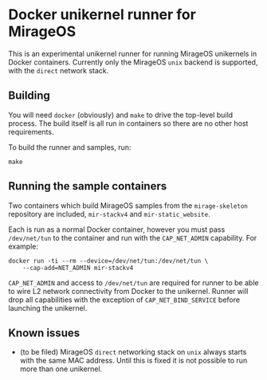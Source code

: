 # Docker unikernel runner for MirageOS

This is an experimental unikernel runner for running MirageOS unikernels in
Docker containers. Currently only the MirageOS `unix` backend is supported,
with the `direct` network stack.

## Building

You will need `docker` (obviously) and `make` to drive the top-level build
process. The build itself is all run in containers so there are no other host
requirements.

To build the runner and samples, run:

````
make
````

## Running the sample containers

Two containers which build MirageOS samples from the `mirage-skeleton`
repository are included, `mir-stackv4` and `mir-static_website`.

Each is run as a normal Docker container, however you must pass `/dev/net/tun`
to the container and run with the `CAP_NET_ADMIN` capability. For example:

````
docker run -ti --rm --device=/dev/net/tun:/dev/net/tun \
    --cap-add=NET_ADMIN mir-stackv4
````
`CAP_NET_ADMIN` and access to `/dev/net/tun` are required for runner to be able
to wire L2 network connectivity from Docker to the unikernel. Runner will drop
all capabilities with the exception of `CAP_NET_BIND_SERVICE` before launching
the unikernel.

## Known issues

* (to be filed) MirageOS `direct` networking stack on `unix` always starts with the same MAC address. Until this is fixed it is not possible to run more than one unikernel.
